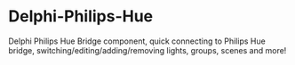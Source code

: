 # Delphi-Philips-Hue
Delphi Philips Hue Bridge component, quick connecting to Philips Hue bridge, switching/editing/adding/removing lights, groups, scenes and more!

